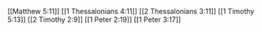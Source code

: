 [[Matthew 5:11]]
[[1 Thessalonians 4:11]]
[[2 Thessalonians 3:11]]
[[1 Timothy 5:13]]
[[2 Timothy 2:9]]
[[1 Peter 2:19]]
[[1 Peter 3:17]]
